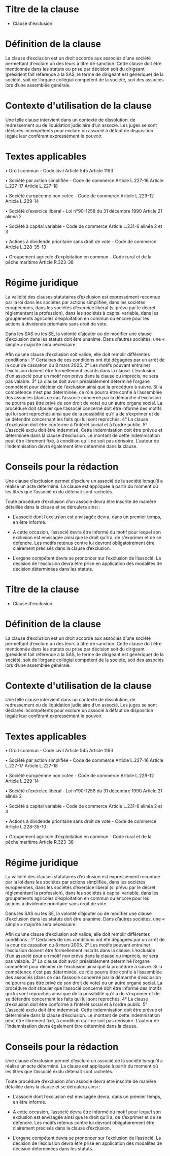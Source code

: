 Titre de la clause
=========

- Clause d'exclusion

# Définition de la clause 

La clause d’exclusion est un droit accordé aux associés d’une société permettant d’exclure un des leurs à titre de sanction.
Cette clause doit être mentionnée dans les statuts ou prise par décision soit du dirigeant (président fait référence à la SAS, 
le terme de dirigeant est générique) de la société, soit de l’organe collégial compétent de la société, soit des associés lors 
d’une assemblée générale.

# Contexte d'utilisation de la clause 

Une telle clause intervient dans un contexte de dissolution, de redressement ou de liquidation judiciaire d’un associé. Les 
juges se sont déclarés incompétents pour exclure un associé à défaut de disposition légale leur conférant expressément le 
pouvoir.


# Textes applicables 

•	Droit commun - Code civil
Article 545
Article 1193

•	Société par action simplifiée - Code de commerce 
Article L.227-16
Article L.227-17
Article L.227-18

•	Société européenne non cotée - Code de commerce
Article L.229-12
Article L.229-14

•	Société d’exercice libéral - Loi n°90-1258 du 31 décembre 1990
Article 21 alinéa 2

•	Société à capital variable - Code de commerce
Article L.231-6 alinéa 2 et 3

•	Actions à dividende prioritaire sans droit de vote - Code de commerce
Article L.228-35-10

•	Groupement agricole d’exploitation en commun - Code rural et de la pêche maritime
Article R.323-38


# Régime juridique

La validité des clauses statutaires d’exclusion est expressément reconnue par la loi dans les sociétés par actions simplifiée, 
dans les sociétés européennes, dans les sociétés d’exercice libéral (si prévu par le décret réglementant la profession), dans 
les sociétés à capital variable, dans les groupements agricoles d’exploitation en commun ou encore pour les actions à dividende 
prioritaire sans droit de vote.

Dans les SAS ou les SE, la volonté d’ajouter ou de modifier une clause d’exclusion dans les statuts doit être unanime. Dans 
d’autres sociétés, une « simple » majorité sera nécessaire.

Afin qu’une clause d’exclusion soit valide, elle doit remplir différentes conditions :
1° Certaines de ces conditions ont été dégagées par un arrêt de la cour de cassation du 8 mars 2005.
2° Les motifs pouvant entrainer l’exclusion doivent être formellement inscrits dans la clause. L’exclusion d’un associé pour un 
motif non prévu dans la clause ou imprécis, ne sera pas valable.
3° La clause doit avoir préalablement déterminé l’organe compétent pour décider de l’exclusion ainsi que la procédure à suivre. 
Si la compétence n’est pas déterminée, ce rôle pourra être confié à l’assemblée des associés (dans ce cas l’associé concerné par 
la démarche d’exclusion ne pourra pas être privé de son droit de vote) ou un autre organe social. La procédure doit stipuler que 
l’associé concerné doit être informé des motifs qui lui sont reprochés ainsi que de la possibilité qu’il a de s’exprimer et de 
se défendre concernant les faits qui lui sont reprochés.
4° La clause d’exclusion doit être conforme à l’intérêt social et à l’ordre public.
5° L’associé exclu doit être indemnisé. Cette indemnisation doit être prévue et déterminée dans la clause d’exclusion. Le 
montant de cette indemnisation peut être librement fixé, à condition qu’il ne soit pas dérisoire. L’auteur de l’indemnisation 
devra également être déterminé dans la clause.


# Conseils pour la rédaction 

Une clause d’exclusion permet d’exclure un associé de la société lorsqu’il a réalisé un acte déterminé. La clause est appliquée 
à partir du moment où les titres que l’associé exclu détenait sont rachetés.

Toute procédure d’exclusion d’un associé devra être inscrite de manière détaillée dans la clause et se déroulera ainsi :

-	L’associé dont l’exclusion est envisagée devra, dans un premier temps, en être informé. 

- A cette occasion, l’associé devra être informé du motif pour lequel son exclusion est envisagée ainsi que 
le droit qu’il a, de s’exprimer et de se défendre. Les motifs retenus contre lui devront obligatoirement être clairement 
précisés dans la clause d’exclusion.

-	L’organe compétent devra se prononcer sur l’exclusion de l’associé. La décision de l’exclusion devra être prise en application des modalités de décision déterminées dans les statuts.


Titre de la clause
=========

- Clause d'exclusion

# Définition de la clause 

La clause d’exclusion est un droit accordé aux associés d’une société permettant d’exclure un des leurs à titre de sanction.
Cette clause doit être mentionnée dans les statuts ou prise par décision soit du dirigeant (président fait référence à la SAS, 
le terme de dirigeant est générique) de la société, soit de l’organe collégial compétent de la société, soit des associés lors 
d’une assemblée générale.

# Contexte d'utilisation de la clause 

Une telle clause intervient dans un contexte de dissolution, de redressement ou de liquidation judiciaire d’un associé. Les 
juges se sont déclarés incompétents pour exclure un associé à défaut de disposition légale leur conférant expressément le 
pouvoir.


# Textes applicables 

•	Droit commun - Code civil
Article 545
Article 1193

•	Société par action simplifiée - Code de commerce 
Article L.227-16
Article L.227-17
Article L.227-18

•	Société européenne non cotée - Code de commerce
Article L.229-12
Article L.229-14

•	Société d’exercice libéral - Loi n°90-1258 du 31 décembre 1990
Article 21 alinéa 2

•	Société à capital variable - Code de commerce
Article L.231-6 alinéa 2 et 3

•	Actions à dividende prioritaire sans droit de vote - Code de commerce
Article L.228-35-10

•	Groupement agricole d’exploitation en commun - Code rural et de la pêche maritime
Article R.323-38


# Régime juridique

La validité des clauses statutaires d’exclusion est expressément reconnue par la loi dans les sociétés par actions simplifiée, 
dans les sociétés européennes, dans les sociétés d’exercice libéral (si prévu par le décret réglementant la profession), dans 
les sociétés à capital variable, dans les groupements agricoles d’exploitation en commun ou encore pour les actions à dividende 
prioritaire sans droit de vote.

Dans les SAS ou les SE, la volonté d’ajouter ou de modifier une clause d’exclusion dans les statuts doit être unanime. Dans 
d’autres sociétés, une « simple » majorité sera nécessaire.

Afin qu’une clause d’exclusion soit valide, elle doit remplir différentes conditions :
1° Certaines de ces conditions ont été dégagées par un arrêt de la cour de cassation du 8 mars 2005.
2° Les motifs pouvant entrainer l’exclusion doivent être formellement inscrits dans la clause. L’exclusion d’un associé pour un 
motif non prévu dans la clause ou imprécis, ne sera pas valable.
3° La clause doit avoir préalablement déterminé l’organe compétent pour décider de l’exclusion ainsi que la procédure à suivre. 
Si la compétence n’est pas déterminée, ce rôle pourra être confié à l’assemblée des associés (dans ce cas l’associé concerné par 
la démarche d’exclusion ne pourra pas être privé de son droit de vote) ou un autre organe social. La procédure doit stipuler que 
l’associé concerné doit être informé des motifs qui lui sont reprochés ainsi que de la possibilité qu’il a de s’exprimer et de 
se défendre concernant les faits qui lui sont reprochés.
4° La clause d’exclusion doit être conforme à l’intérêt social et à l’ordre public.
5° L’associé exclu doit être indemnisé. Cette indemnisation doit être prévue et déterminée dans la clause d’exclusion. Le 
montant de cette indemnisation peut être librement fixé, à condition qu’il ne soit pas dérisoire. L’auteur de l’indemnisation 
devra également être déterminé dans la clause.


# Conseils pour la rédaction 

Une clause d’exclusion permet d’exclure un associé de la société lorsqu’il a réalisé un acte déterminé. La clause est appliquée 
à partir du moment où les titres que l’associé exclu détenait sont rachetés.

Toute procédure d’exclusion d’un associé devra être inscrite de manière détaillée dans la clause et se déroulera ainsi :

-	L’associé dont l’exclusion est envisagée devra, dans un premier temps, en être informé. 

- A cette occasion, l’associé devra être informé du motif pour lequel son exclusion est envisagée ainsi que 
le droit qu’il a, de s’exprimer et de se défendre. Les motifs retenus contre lui devront obligatoirement être clairement 
précisés dans la clause d’exclusion.

-	L’organe compétent devra se prononcer sur l’exclusion de l’associé. La décision de l’exclusion devra être prise en application des modalités de décision déterminées dans les statuts.


